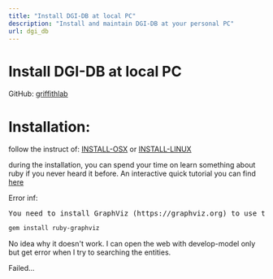 ```yaml
---
title: "Install DGI-DB at local PC"
description: "Install and maintain DGI-DB at your personal PC"
url: dgi_db
---
```


# Install DGI-DB at local PC

GitHub: [griffithlab](https://github.com/griffithlab/dgi-db)

# Installation:
follow the instruct of:
[INSTALL-OSX](https://github.com/genome/dgi-db/blob/master/INSTALL-OSX) or [INSTALL-LINUX](https://github.com/genome/dgi-db/blob/master/INSTALL-LINUX)

during the installation, you can spend your time on learn something about ruby if you never heard it before.
An interactive quick tutorial you can find [here](https://try.ruby-lang.org/)


Error inf:
<pre>
You need to install GraphViz (https://graphviz.org) to use this Gem.
</pre>

```bash
gem install ruby-graphviz
```

No idea why it doesn't work.
I can open the web with develop-model only but get error when I try to searching the entities.

Failed...
